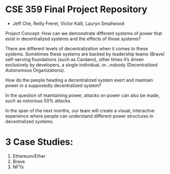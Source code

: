 # CSE 359 Final Project Repository
- Jeff Che, Reilly Freret, Victor Kalil, Lauryn Smallwood

Project Concept:
How can we demonstrate different systems of power that exist in decentralized systems and the effects of those systems?

There are different levels of decentralization when it comes to these systems. Sometimes these systems are backed by leadership teams (Brave) self-serving foundations (such as Cardano), other times it’s driven exclusively by developers, a single individual, or...nobody (Decentralized Autonomous Organizations).

How do the people heading a decentralized system exert and maintain power in a supposedly decentralized system?

In the question of maintaining power, attacks on power can also be made, such as notorious 50% attacks.

In the span of the next months, our team will create a visual, interactive experience where people can understand different power structures in decentralized systems.

# 3 Case Studies:
1. Ethereum/Ether
2. Brave
3. NFTs